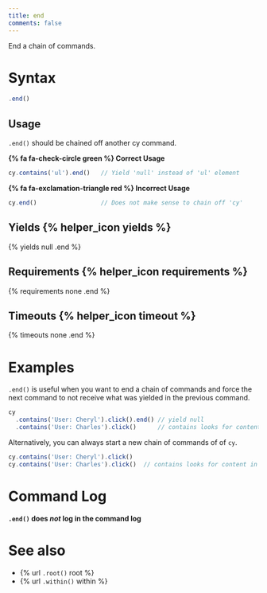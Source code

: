 ```yaml
---
title: end
comments: false
---
```


End a chain of commands.


# Syntax

```javascript
.end()
```

## Usage

`.end()` should be chained off another cy command.

**{% fa fa-check-circle green %} Correct Usage**

```javascript
cy.contains('ul').end()   // Yield 'null' instead of 'ul' element
```

**{% fa fa-exclamation-triangle red %} Incorrect Usage**

```javascript
cy.end()                  // Does not make sense to chain off 'cy'
```

## Yields {% helper_icon yields %}

{% yields null .end %}

## Requirements {% helper_icon requirements %}

{% requirements none .end %}

## Timeouts {% helper_icon timeout %}

{% timeouts none .end %}

# Examples

`.end()` is useful when you want to end a chain of commands and force the next command to not receive what was yielded in the previous command.

```javascript
cy
  .contains('User: Cheryl').click().end() // yield null
  .contains('User: Charles').click()      // contains looks for content in document now
```

Alternatively, you can always start a new chain of commands of of `cy`.


```javascript
cy.contains('User: Cheryl').click()
cy.contains('User: Charles').click()  // contains looks for content in document now
```

# Command Log

**`.end()` does *not* log in the command log**

# See also

- {% url `.root()` root %}
- {% url `.within()` within %}
